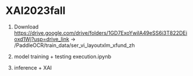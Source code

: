 # XAI2023fall

1. Download
https://drive.google.com/drive/folders/1GD7ExoYwilA49eSS6i3T822DEioxd1Wj?usp=drive_link
-> /PaddleOCR/train_data/ser_vi_layoutxlm_xfund_zh

2. model training + testing
execution.ipynb

3. inference + XAI